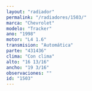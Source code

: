 ```yaml
---
layout: "radiador"
permalink: "/radiadores/1503/"
marca: "Chevrolet"
modelo: "Tracker"
ano: "1998"
motor: "L4 1.6"
transmision: "Automática"
parte: "431436"
clima: "Con clima"
alto: "16 13/16"
ancho: "19 3/16"
observaciones: ""
id: "1503"
---
```


